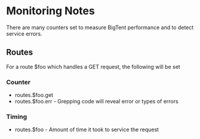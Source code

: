 Monitoring Notes
================

There are many counters set to measure BigTent performance
and to detect service errors.

## Routes

For a route $foo which handles a GET request, the following will be set

### Counter
* routes.$foo.get
* routes.$foo.err - Grepping code will reveal error or types of errors

### Timing
* routes.$foo - Amount of time it took to service the request